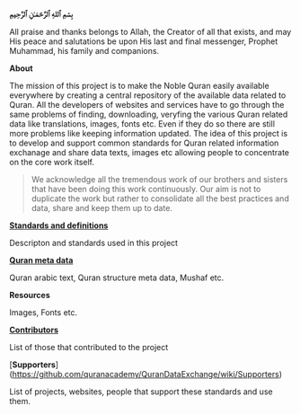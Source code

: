 **بِسۡمِ ٱللهِ ٱلرَّحۡمَـٰنِ ٱلرَّحِيمِ**

All praise and thanks belongs to Allah, the Creator of all that exists, and may His peace and salutations be upon His last and final messenger, Prophet Muhammad, his family and companions.

**About**

The mission of this project is to make the Noble Quran easily available everywhere by creating a central repository of the available data related to Quran. All the developers of websites and services have to go through the same problems of finding, downloading, veryfing the various Quran related data like translations, images, fonts etc. Even if they do so there are still more problems like keeping information updated. The idea of this project is to develop and support common standards for Quran related information exchanage and share data  texts, images etc allowing people to concentrate on the core work itself. 

> We acknowledge all the tremendous work of our brothers and sisters that have been doing this work continuously. Our aim is not to duplicate the work but rather to consolidate all the best practices and data, share and keep them up to date.

[**Standards and definitions**](https://github.com/quranacademy/QuranDataExchange/wiki)

Descripton and standards used in this project 

[**Quran meta data**](https://github.com/quranacademy/QuranDataExchange/wiki/Quran-meta-data)

Quran arabic text, Quran structure meta data, Mushaf etc.

**Resources**

Images, Fonts etc.

[**Contributors**](https://github.com/quranacademy/QuranDataExchange/wiki/Contributors)

List of those that contributed to the project

[**Supporters**] (https://github.com/quranacademy/QuranDataExchange/wiki/Supporters)

List of projects, websites, people that support these standards and use them.
